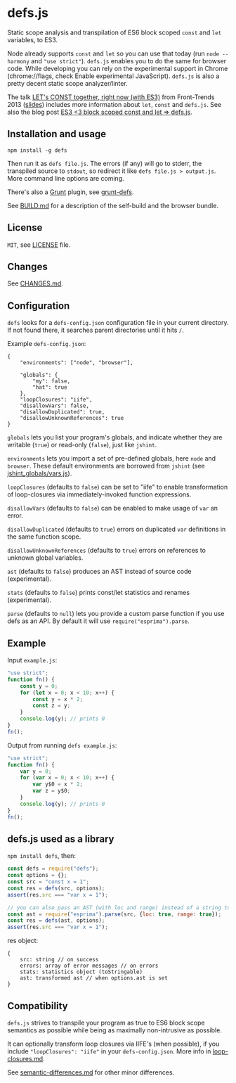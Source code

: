 # defs.js
Static scope analysis and transpilation of ES6 block scoped `const` and `let`
variables, to ES3.

Node already supports `const` and `let` so you can use that today
(run `node --harmony` and `"use strict"`). `defs.js` enables you to do the same
for browser code. While developing you can rely on the experimental support
in Chrome (chrome://flags, check Enable experimental JavaScript). `defs.js` is
also a pretty decent static scope analyzer/linter.

The talk
[LET's CONST together, right now (with ES3)](http://vimeo.com/66501924)
from Front-Trends 2013
([slides](http://blog.lassus.se/files/lets_const_together_ft2013.pdf)) includes
more information about `let`, `const` and `defs.js`. See also the blog post
[ES3 <3 block scoped const and let => defs.js](http://blog.lassus.se/2013/05/defsjs.html).


## Installation and usage
    npm install -g defs

Then run it as `defs file.js`. The errors (if any) will go to stderr,
the transpiled source to `stdout`, so redirect it like `defs file.js > output.js`.
More command line options are coming.

There's also a [Grunt](http://gruntjs.com/) plugin, see [grunt-defs](https://npmjs.org/package/grunt-defs).

See [BUILD.md](BUILD.md) for a description of the self-build and the browser bundle.

## License
`MIT`, see [LICENSE](LICENSE) file.


## Changes
See [CHANGES.md](CHANGES.md).


## Configuration
`defs` looks for a `defs-config.json` configuration file in your current
directory. If not found there, it searches parent directories until it hits `/`.

Example `defs-config.json`:

    {
        "environments": ["node", "browser"],

        "globals": {
            "my": false,
            "hat": true
        },
        "loopClosures": "iife",
        "disallowVars": false,
        "disallowDuplicated": true,
        "disallowUnknownReferences": true
    }

`globals` lets you list your program's globals, and indicate whether they are
writable (`true`) or read-only (`false`), just like `jshint`.

`environments` lets you import a set of pre-defined globals, here `node` and
`browser`. These default environments are borrowed from `jshint` (see
[jshint_globals/vars.js](https://github.com/olov/defs/blob/master/jshint_globals/vars.js)).

`loopClosures` (defaults to `false`) can be set to "iife" to enable transformation
of loop-closures via immediately-invoked function expressions.

`disallowVars` (defaults to `false`) can be enabled to make
usage of `var` an error.

`disallowDuplicated` (defaults to `true`) errors on duplicated
`var` definitions in the same function scope.

`disallowUnknownReferences` (defaults to `true`) errors on references to
unknown global variables.

`ast` (defaults to `false`) produces an AST instead of source code
(experimental).

`stats` (defaults to `false`) prints const/let statistics and renames
(experimental).

`parse` (defaults to `null`) lets you provide a custom parse function if you
use defs as an API. By default it will use `require("esprima").parse`.


## Example

Input `example.js`:

```javascript
"use strict";
function fn() {
    const y = 0;
    for (let x = 0; x < 10; x++) {
        const y = x * 2;
        const z = y;
    }
    console.log(y); // prints 0
}
fn();
```

Output from running `defs example.js`:

```javascript
"use strict";
function fn() {
    var y = 0;
    for (var x = 0; x < 10; x++) {
        var y$0 = x * 2;
        var z = y$0;
    }
    console.log(y); // prints 0
}
fn();
```


## defs.js used as a library
`npm install defs`, then:

```javascript
const defs = require("defs");
const options = {};
const src = "const x = 1";
const res = defs(src, options);
assert(res.src === "var x = 1");

// you can also pass an AST (with loc and range) instead of a string to defs
const ast = require("esprima").parse(src, {loc: true, range: true});
const res = defs(ast, options);
assert(res.src === "var x = 1");
```

res object:

    {
        src: string // on success
        errors: array of error messages // on errors
        stats: statistics object (toStringable)
        ast: transformed ast // when options.ast is set
    }


## Compatibility
`defs.js` strives to transpile your program as true to ES6 block scope semantics as
possible while being as maximally non-intrusive as possible.

It can optionally transform loop closures via IIFE's (when possible), if you include
`"loopClosures": "iife"` in your `defs-config.json`. More info in
[loop-closures.md](loop-closures.md).

See [semantic-differences.md](semantic-differences.md) for other minor differences.
